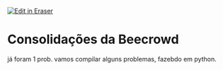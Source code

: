 <p><a target="_blank" href="https://app.eraser.io/workspace/UBo9l4gesEVcOOrNvMVZ" id="edit-in-eraser-github-link"><img alt="Edit in Eraser" src="https://firebasestorage.googleapis.com/v0/b/second-petal-295822.appspot.com/o/images%2Fgithub%2FOpen%20in%20Eraser.svg?alt=media&amp;token=968381c8-a7e7-472a-8ed6-4a6626da5501"></a></p>

# Consolidações da Beecrowd
já foram 1 prob. vamos compilar alguns problemas, fazebdo em python.


<!--- Eraser file: https://app.eraser.io/workspace/UBo9l4gesEVcOOrNvMVZ --->